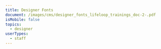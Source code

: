 ```yaml
---
title: Designer Fonts
document: /images/cms/designer_fonts_lifeloop_trainings_doc-2-.pdf
isMobile: false
topics:
  - designer
userTypes:
  - staff
---
```


